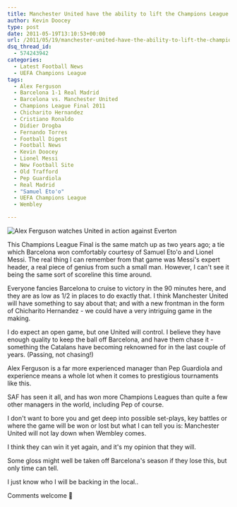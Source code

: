 ```yaml
---
title: Manchester United have the ability to lift the Champions League trophy yet again
author: Kevin Doocey
type: post
date: 2011-05-19T13:10:53+00:00
url: /2011/05/19/manchester-united-have-the-ability-to-lift-the-champions-league-tophy-yet-again/
dsq_thread_id:
  - 574243942
categories:
  - Latest Football News
  - UEFA Champions League
tags:
  - Alex Ferguson
  - Barcelona 1-1 Real Madrid
  - Barcelona vs. Manchester United
  - Champions League Final 2011
  - Chicharito Hernandez
  - Cristiano Ronaldo
  - Didier Drogba
  - Fernando Torres
  - Football Digest
  - Football News
  - Kevin Doocey
  - Lionel Messi
  - New Football Site
  - Old Trafford
  - Pep Guardiola
  - Real Madrid
  - "Samuel Eto'o"
  - UEFA Champions League
  - Wembley

---
```

![Alex Ferguson watches United in action against Everton](/uploads/2011/05/Alex-Ferguson.jpg)

This Champions League Final is the same match up as two years ago; a tie which Barcelona won comfortably courtesy of Samuel Eto'o and Lionel Messi. The real thing I can remember from that game was Messi's expert header, a real piece of genius from such a small man. However, I can't see it being the same sort of scoreline this time around.

Everyone fancies Barcelona to cruise to victory in the 90 minutes here, and they are as low as 1/2 in places to do exactly that. I think Manchester United will have something to say about that; and with a new frontman in the form of Chicharito Hernandez - we could have a very intriguing game in the making.

I do expect an open game, but one United will control. I believe they have enough quality to keep the ball off Barcelona, and have them chase it - something the Catalans have becoming reknowned for in the last couple of years. (Passing, not chasing!)

Alex Ferguson is a far more experienced manager than Pep Guardiola and experience means a whole lot when it comes to prestigious tournaments like this.

SAF has seen it all, and has won more Champions Leagues than quite a few other managers in the world, including Pep of course.

I don't want to bore you and get deep into possible set-plays, key battles or where the game will be won or lost but what I can tell you is: Manchester United will not lay down when Wembley comes.

I think they can win it yet again, and it's my opinion that they will.

Some gloss might well be taken off Barcelona's season if they lose this, but only time can tell.

I just know who I will be backing in the local..

Comments welcome 🙂
